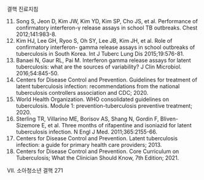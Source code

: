 결핵 진료지침

11. Song S, Jeon D, Kim JW, Kim YD, Kim SP, Cho JS, et al. Performance of confirmatory interferon-γ release assays in school TB outbreaks. Chest 2012;141:983-8.
12. Kim HJ, Lee GH, Ryoo S, Oh SY, Lee JB, Kim JH, et al. Role of confirmatory interferon- gamma release assays in school outbreaks of tuberculosis in South Korea. Int J Tuberc Lung Dis 2015;19:576-81.
13. Banaei N, Gaur RL, Pai M. Interferon gamma release assays for latent tuberculosis: what are the sources of variability? J Clin Microbiol. 2016;54:845-50.
14. Centers for Disease Control and Prevention. Guidelines for treatment of latent tuberculosis infection: recommendations from the national tuberculosis controllers association and CDC; 2020.
15. World Health Organization. WHO consolidated guidelines on tuberculosis. Module 1: prevention-tuberculosis preventive treatment; 2020.
16. Sterling TR, Villarino ME, Borisov AS, Shang N, Gordin F, Bliven-Sizemore E, et al. Three months of rifapentine and isoniazid for latent tuberculosis infection. N Engl J Med. 2011;365:2155-66.
17. Centers for Disease Control and Prevention. Latent tuberculosis infection: a guide for primary health care providers; 2013.
18. Centers for Disease Control and Prevention. Core Curriculum on Tuberculosis; What the Clinician Should Know, 7th Edition; 2021.

VII. 소아청소년 결핵 <PAGE>271